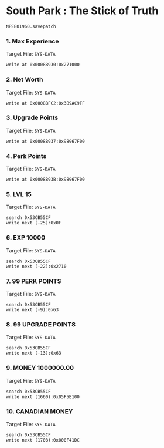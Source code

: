 #  South Park : The Stick of Truth 

`NPEB01960.savepatch`

### 1. Max Experience

Target File: `SYS-DATA`

```
write at 0x0008B930:0x271000
```

### 2. Net Worth

Target File: `SYS-DATA`

```
write at 0x0008BFC2:0x3B9AC9FF
```

### 3. Upgrade Points

Target File: `SYS-DATA`

```
write at 0x0008B937:0x98967F00
```

### 4. Perk Points

Target File: `SYS-DATA`

```
write at 0x0008B93B:0x98967F00
```

### 5. LVL 15

Target File: `SYS-DATA`

```
search 0x53CB55CF
write next (-25):0x0F
```

### 6. EXP 10000

Target File: `SYS-DATA`

```
search 0x53CB55CF
write next (-22):0x2710
```

### 7. 99 PERK POINTS

Target File: `SYS-DATA`

```
search 0x53CB55CF
write next (-9):0x63
```

### 8. 99 UPGRADE POINTS

Target File: `SYS-DATA`

```
search 0x53CB55CF
write next (-13):0x63
```

### 9. MONEY 1000000.00

Target File: `SYS-DATA`

```
search 0x53CB55CF
write next (1660):0x05F5E100
```

### 10. CANADIAN MONEY

Target File: `SYS-DATA`

```
search 0x53CB55CF
write next (1708):0x000F41DC
```

